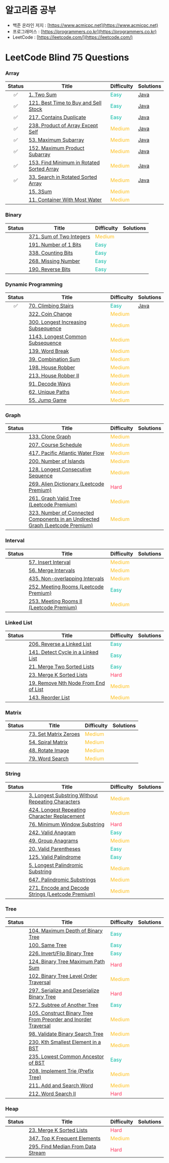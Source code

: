 # 알고리즘 공부
* 백준 온라인 저지 : [https://www.acmicpc.net](https://www.acmicpc.net)
* 프로그래머스 : [https://programmers.co.kr](https://programmers.co.kr)
* LeetCode : [https://leetcode.com/](https://leetcode.com/)
# LeetCode Blind 75 Questions
### Array
|Status|Title|Difficulty|Solutions|
|:---:|---|---|---|
|:white_check_mark:|[1. Two Sum](https://leetcode.com/problems/two-sum/)|<span style="color:#00B8A3">Easy</span>|[Java](https://github.com/HyojunK/Algorithm-study/blob/master/LeetCode/1.%20two%20sum.java)|
|:white_check_mark:|[121. Best Time to Buy and Sell Stock](https://leetcode.com/problems/best-time-to-buy-and-sell-stock/)|<span style="color:#00B8A3">Easy</span>|[Java](https://github.com/HyojunK/Algorithm-study/blob/master/LeetCode/121.%20Best%20Time%20to%20Buy%20and%20Sell%20Stock.java)|
|:white_check_mark:|[217. Contains Duplicate](https://leetcode.com/problems/contains-duplicate/)|<span style="color:#00B8A3">Easy</span>|[Java](https://github.com/HyojunK/Algorithm-study/blob/master/LeetCode/121.%20Best%20Time%20to%20Buy%20and%20Sell%20Stock.java)|
|:white_check_mark:|[238. Product of Array Except Self](https://leetcode.com/problems/product-of-array-except-self/)|<span style="color:#FFC01E">Medium</span>|[Java](https://github.com/HyojunK/Algorithm-study/blob/master/LeetCode/238.%20Product%20of%20Array%20Except%20Self.java)|
|:white_check_mark:|[53. Maximum Subarray](https://leetcode.com/problems/maximum-subarray/)|<span style="color:#FFC01E">Medium</span>|[Java](https://github.com/HyojunK/Algorithm-study/blob/master/LeetCode/53.%20Maximum%20Subarray.java)|
|:white_check_mark:|[152. Maximum Product Subarray](https://leetcode.com/problems/maximum-product-subarray/)|<span style="color:#FFC01E">Medium</span>|[Java](https://github.com/HyojunK/Algorithm-study/blob/master/LeetCode/152.%20Maximum%20Product%20Subarray.java)|
|:white_check_mark:|[153. Find Minimum in Rotated Sorted Array](https://leetcode.com/problems/find-minimum-in-rotated-sorted-array/)|<span style="color:#FFC01E">Medium</span>|[Java](https://github.com/HyojunK/Algorithm-study/blob/master/LeetCode/2.Medium/153.%20Find%20Minimum%20in%20Rotated%20Sorted%20Array.java)|
|:white_check_mark:|[33. Search in Rotated Sorted Array](https://leetcode.com/problems/search-in-rotated-sorted-array/)|<span style="color:#FFC01E">Medium</span>|[Java](https://github.com/HyojunK/Algorithm-study/blob/master/LeetCode/2.Medium/33.%20Search%20in%20Rotated%20Sorted%20Array.java)|
||[15. 3Sum](https://leetcode.com/problems/3sum/)|<span style="color:#FFC01E">Medium</span>||
||[11. Container With Most Water](https://leetcode.com/problems/container-with-most-water/)|<span style="color:#FFC01E">Medium</span>||
### Binary
|Status|Title|Difficulty|Solutions|
|:---:|---|---|---|
||[371. Sum of Two Integers](https://leetcode.com/problems/sum-of-two-integers/)|<span style="color:#FFC01E">Medium</span>||
||[191. Number of 1 Bits](https://leetcode.com/problems/number-of-1-bits/)|<span style="color:#00B8A3">Easy</span>||
||[338. Counting Bits](https://leetcode.com/problems/counting-bits/)|<span style="color:#00B8A3">Easy</span>||
||[268. Missing Number](https://leetcode.com/problems/missing-number/)|<span style="color:#00B8A3">Easy</span>||
||[190. Reverse Bits](https://leetcode.com/problems/reverse-bits/)|<span style="color:#00B8A3">Easy</span>||
### Dynamic Programming
|Status|Title|Difficulty|Solutions|
|:---:|---|---|---|
|:white_check_mark:|[70. Climbing Stairs](https://leetcode.com/problems/climbing-stairs/)|<span style="color:#00B8A3">Easy</span>|[Java](https://github.com/HyojunK/Algorithm-study/blob/master/LeetCode/70.%20Climbing%20Stairs.java)|
||[322. Coin Change](https://leetcode.com/problems/coin-change/)|<span style="color:#FFC01E">Medium</span>||
||[300. Longest Increasing Subsequence](https://leetcode.com/problems/longest-increasing-subsequence/)|<span style="color:#FFC01E">Medium</span>||
||[1143. Longest Common Subsequence](https://leetcode.com/problems/longest-common-subsequence/)|<span style="color:#FFC01E">Medium</span>||
||[139. Word Break](https://leetcode.com/problems/word-break/)|<span style="color:#FFC01E">Medium</span>||
||[39. Combination Sum](https://leetcode.com/problems/combination-sum-iv/)|<span style="color:#FFC01E">Medium</span>||
||[198. House Robber](https://leetcode.com/problems/house-robber/)|<span style="color:#FFC01E">Medium</span>||
||[213. House Robber II](https://leetcode.com/problems/house-robber-ii/)|<span style="color:#FFC01E">Medium</span>||
||[91. Decode Ways](https://leetcode.com/problems/decode-ways/)|<span style="color:#FFC01E">Medium</span>||
||[62. Unique Paths](https://leetcode.com/problems/unique-paths/)|<span style="color:#FFC01E">Medium</span>||
||[55. Jump Game](https://leetcode.com/problems/jump-game/)|<span style="color:#FFC01E">Medium</span>||
### Graph
|Status|Title|Difficulty|Solutions|
|:---:|---|---|---|
||[133. Clone Graph](https://leetcode.com/problems/clone-graph/)|<span style="color:#FFC01E">Medium</span>||
||[207. Course Schedule](https://leetcode.com/problems/course-schedule/)|<span style="color:#FFC01E">Medium</span>||
||[417. Pacific Atlantic Water Flow](https://leetcode.com/problems/pacific-atlantic-water-flow/)|<span style="color:#FFC01E">Medium</span>||
||[200. Number of Islands](https://leetcode.com/problems/number-of-islands/)|<span style="color:#FFC01E">Medium</span>||
||[128. Longest Consecutive Sequence](https://leetcode.com/problems/longest-consecutive-sequence/)|<span style="color:#FFC01E">Medium</span>||
||[269. Alien Dictionary (Leetcode Premium)](https://leetcode.com/problems/alien-dictionary/)|<span style="color:#FF375F">Hard</span>||
||[261. Graph Valid Tree (Leetcode Premium)](https://leetcode.com/problems/graph-valid-tree/)|<span style="color:#FFC01E">Medium</span>||
||[323. Number of Connected Components in an Undirected Graph (Leetcode Premium)](https://leetcode.com/problems/number-of-connected-components-in-an-undirected-graph/)|<span style="color:#FFC01E">Medium</span>||
### Interval
|Status|Title|Difficulty|Solutions|
|:---:|---|---|---|
||[57. Insert Interval](https://leetcode.com/problems/insert-interval/)|<span style="color:#FFC01E">Medium</span>||
||[56. Merge Intervals](https://leetcode.com/problems/merge-intervals/)|<span style="color:#FFC01E">Medium</span>||
||[435. Non-overlapping Intervals](https://leetcode.com/problems/non-overlapping-intervals/)|<span style="color:#FFC01E">Medium</span>||
||[252. Meeting Rooms (Leetcode Premium)](https://leetcode.com/problems/meeting-rooms/)|<span style="color:#00B8A3">Easy</span>||
||[253. Meeting Rooms II (Leetcode Premium)](https://leetcode.com/problems/meeting-rooms-ii/)|<span style="color:#FFC01E">Medium</span>||
### Linked List
|Status|Title|Difficulty|Solutions|
|:---:|---|---|---|
||[206. Reverse a Linked List](https://leetcode.com/problems/reverse-linked-list/)|<span style="color:#00B8A3">Easy</span>||
||[141. Detect Cycle in a Linked List](https://leetcode.com/problems/linked-list-cycle/)|<span style="color:#00B8A3">Easy</span>||
||[21. Merge Two Sorted Lists](https://leetcode.com/problems/merge-two-sorted-lists/)|<span style="color:#00B8A3">Easy</span>||
||[23. Merge K Sorted Lists](https://leetcode.com/problems/merge-k-sorted-lists/)|<span style="color:#FF375F">Hard</span>||
||[19. Remove Nth Node From End of List](https://leetcode.com/problems/remove-nth-node-from-end-of-list/)|<span style="color:#FFC01E">Medium</span>||
||[143. Reorder List](https://leetcode.com/problems/reorder-list/)|<span style="color:#FFC01E">Medium</span>||
### Matrix
|Status|Title|Difficulty|Solutions|
|:---:|---|---|---|
||[73. Set Matrix Zeroes](https://leetcode.com/problems/set-matrix-zeroes/)|<span style="color:#FFC01E">Medium</span>||
||[54. Spiral Matrix](https://leetcode.com/problems/spiral-matrix/)|<span style="color:#FFC01E">Medium</span>||
||[48. Rotate Image](https://leetcode.com/problems/rotate-image/)|<span style="color:#FFC01E">Medium</span>||
||[79. Word Search](https://leetcode.com/problems/word-search/)|<span style="color:#FFC01E">Medium</span>||
### String
|Status|Title|Difficulty|Solutions|
|:---:|---|---|---|
||[3. Longest Substring Without Repeating Characters](https://leetcode.com/problems/longest-substring-without-repeating-characters/)|<span style="color:#FFC01E">Medium</span>||
||[424. Longest Repeating Character Replacement](https://leetcode.com/problems/longest-repeating-character-replacement/)|<span style="color:#FFC01E">Medium</span>||
||[76. Minimum Window Substring](https://leetcode.com/problems/minimum-window-substring/)|<span style="color:#FF375F">Hard</span>||
||[242. Valid Anagram](https://leetcode.com/problems/valid-anagram/)|<span style="color:#00B8A3">Easy</span>||
||[49. Group Anagrams](https://leetcode.com/problems/group-anagrams/)|<span style="color:#FFC01E">Medium</span>||
||[20. Valid Parentheses](https://leetcode.com/problems/valid-parentheses/)|<span style="color:#00B8A3">Easy</span>||
||[125. Valid Palindrome](https://leetcode.com/problems/valid-palindrome/)|<span style="color:#00B8A3">Easy</span>||
||[5. Longest Palindromic Substring](https://leetcode.com/problems/longest-palindromic-substring/)|<span style="color:#FFC01E">Medium</span>||
||[647. Palindromic Substrings](https://leetcode.com/problems/palindromic-substrings/)|<span style="color:#FFC01E">Medium</span>||
||[271. Encode and Decode Strings (Leetcode Premium)](https://leetcode.com/problems/encode-and-decode-strings/)|<span style="color:#FFC01E">Medium</span>||
### Tree
|Status|Title|Difficulty|Solutions|
|:---:|---|---|---|
||[104. Maximum Depth of Binary Tree](https://leetcode.com/problems/maximum-depth-of-binary-tree/)|<span style="color:#00B8A3">Easy</span>||
||[100. Same Tree](https://leetcode.com/problems/same-tree/)|<span style="color:#00B8A3">Easy</span>||
||[226. Invert/Flip Binary Tree](https://leetcode.com/problems/invert-binary-tree/)|<span style="color:#00B8A3">Easy</span>||
||[124. Binary Tree Maximum Path Sum](https://leetcode.com/problems/binary-tree-maximum-path-sum/)|<span style="color:#FF375F">Hard</span>||
||[102. Binary Tree Level Order Traversal](https://leetcode.com/problems/binary-tree-level-order-traversal/)|<span style="color:#FFC01E">Medium</span>||
||[297. Serialize and Deserialize Binary Tree](https://leetcode.com/problems/serialize-and-deserialize-binary-tree/)|<span style="color:#FF375F">Hard</span>||
||[572. Subtree of Another Tree](https://leetcode.com/problems/subtree-of-another-tree/)|<span style="color:#00B8A3">Easy</span>||
||[105. Construct Binary Tree From Preorder and Inorder Traversal](https://leetcode.com/problems/construct-binary-tree-from-preorder-and-inorder-traversal/)|<span style="color:#FFC01E">Medium</span>||
||[98. Validate Binary Search Tree](https://leetcode.com/problems/validate-binary-search-tree/)|<span style="color:#FFC01E">Medium</span>||
||[230. Kth Smallest Element in a BST](https://leetcode.com/problems/kth-smallest-element-in-a-bst/)|<span style="color:#FFC01E">Medium</span>||
||[235. Lowest Common Ancestor of BST](https://leetcode.com/problems/lowest-common-ancestor-of-a-binary-search-tree/)|<span style="color:#00B8A3">Easy</span>||
||[208. Implement Trie (Prefix Tree)](https://leetcode.com/problems/implement-trie-prefix-tree/)|<span style="color:#FFC01E">Medium</span>||
||[211. Add and Search Word](https://leetcode.com/problems/add-and-search-word-data-structure-design/)|<span style="color:#FFC01E">Medium</span>||
||[212. Word Search II](https://leetcode.com/problems/word-search-ii/)|<span style="color:#FF375F">Hard</span>||
### Heap
|Status|Title|Difficulty|Solutions|
|:---:|---|---|---|
||[23. Merge K Sorted Lists](https://leetcode.com/problems/merge-k-sorted-lists/)|<span style="color:#FF375F">Hard</span>||
||[347. Top K Frequent Elements](https://leetcode.com/problems/top-k-frequent-elements/)|<span style="color:#FFC01E">Medium</span>||
||[295. Find Median From Data Stream](https://leetcode.com/problems/find-median-from-data-stream/)|<span style="color:#FF375F">Hard</span>||
